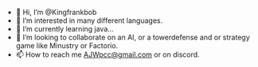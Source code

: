 - 👋 Hi, I’m @Kingfrankbob
- 👀 I’m interested in many different languages.
- 🌱 I’m currently learning java...
- 💞️ I’m looking to collaborate on an AI, or a towerdefense and or strategy game like Minustry or Factorio.
- 📫 How to reach me AJWpcc@gmail.com or on discord. 

<!---
Kingfrankbob/Kingfrankbob is a ✨ special ✨ repository because its `README.md` (this file) appears on your GitHub profile.
You can click the Preview link to take a look at your changes.
--->
